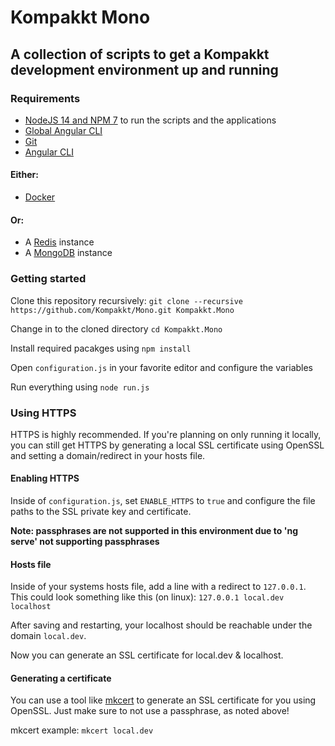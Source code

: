 # Kompakkt Mono

## A collection of scripts to get a Kompakkt development environment up and running

### Requirements

- [NodeJS 14 and NPM 7](https://nodejs.org/en/download/) to run the scripts and the applications
- [Global Angular CLI](https://angular.io/cli#installing-angular-cli)
- [Git](https://git-scm.com/book/en/v2/Getting-Started-Installing-Git)
- [Angular CLI](https://angular.io/cli#installing-angular-cli)

#### Either:

- [Docker](https://docs.docker.com/get-docker/)

#### Or:

- A [Redis](https://redis.io/) instance
- A [MongoDB](https://www.mongodb.com/) instance

### Getting started

Clone this repository recursively:
`git clone --recursive https://github.com/Kompakkt/Mono.git Kompakkt.Mono`

Change in to the cloned directory
`cd Kompakkt.Mono`

Install required pacakges using `npm install`

Open `configuration.js` in your favorite editor and configure the variables

Run everything using
`node run.js`

### Using HTTPS

HTTPS is highly recommended. If you're planning on only running it locally, you can still get HTTPS by generating a local SSL certificate using OpenSSL and setting a domain/redirect in your hosts file.

#### Enabling HTTPS

Inside of `configuration.js`, set `ENABLE_HTTPS` to `true` and configure the file paths to the SSL private key and certificate.

**Note: passphrases are not supported in this environment due to 'ng serve' not supporting passphrases**

#### Hosts file

Inside of your systems hosts file, add a line with a redirect to `127.0.0.1`. This could look something like this (on linux): `127.0.0.1 local.dev localhost`

After saving and restarting, your localhost should be reachable under the domain `local.dev`.

Now you can generate an SSL certificate for local.dev & localhost.

#### Generating a certificate

You can use a tool like [mkcert](https://github.com/FiloSottile/mkcert) to generate an SSL certificate for you using OpenSSL. Just make sure to not use a passphrase, as noted above!

mkcert example:
`mkcert local.dev`
